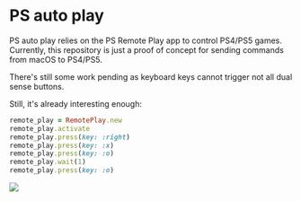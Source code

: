 # PS auto play

PS auto play relies on the PS Remote Play app to control PS4/PS5 games. Currently, this repository is just a proof of concept for sending commands from macOS to PS4/PS5.

There's still some work pending as keyboard keys cannot trigger not all dual sense buttons.

Still, it's already interesting enough:

```ruby
remote_play = RemotePlay.new
remote_play.activate
remote_play.press(key: :right)
remote_play.press(key: :x)
remote_play.press(key: :o)
remote_play.wait(1)
remote_play.press(key: :o)
```

![](https://user-images.githubusercontent.com/1079279/148422072-6213f745-f80c-434e-bfa5-0e012660cb06.gif)
